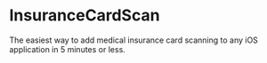 # InsuranceCardScan

The easiest way to add medical insurance card scanning to any iOS application in 5 minutes or less.
